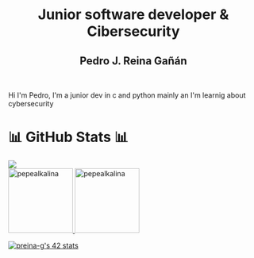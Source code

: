 <div align="center">
    <h1>
        <b>Junior software developer & Cibersecurity</b>
    </h1>
    <h2>
        Pedro J. Reina Gañán
    </h2>
    <br>
    <p align="left">
    Hi I'm Pedro, I'm a junior dev  in c and python mainly an I'm learnig about cybersecurity
    </p>
</div>

<div align="left">
    <h1>📊 GitHub Stats 📊</h1>
    <a href="https://github.com/pepealkalina">
        <img src="https://github-profile-trophy.vercel.app/?username=pepealkalina&theme=monokai&title=Commits,Followers,Repositories,MultiLanguage"/>
    <br>
        <img src="https://github-readme-stats.vercel.app/api/top-langs/?username=pepealkalina&theme=monokai&layout=compact&langs_count=6" height="130em" alt="pepealkalina"/>
        <img src="https://github-readme-stats.vercel.app/api?username=pepealkalina&theme=monokai&show_icons=true&count_private=true&include_all_commits=true" height="130em" alt="pepealkalina"/>
    </a>
</div>

[![preina-g's 42 stats](https://badge42.vercel.app/api/v2/cl8ys36dg00350gl8f28t0eiy/stats?cursusId=21&coalitionId=275)](https://github.com/JaeSeoKim/badge42)
